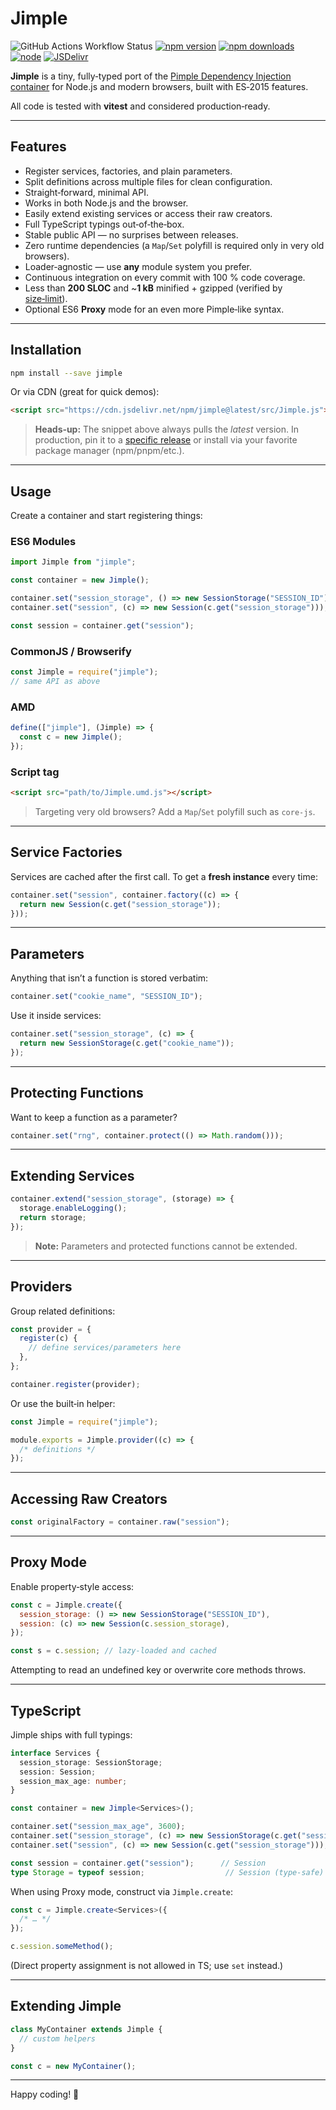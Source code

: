 # Jimple

![GitHub Actions Workflow Status](https://img.shields.io/github/actions/workflow/status/fjorgemota/jimple/test.yml?label=tests)
[![npm version](https://img.shields.io/npm/v/jimple.svg)](https://www.npmjs.com/package/jimple)
[![npm downloads](https://img.shields.io/npm/dt/jimple.svg)](https://www.npmjs.com/package/jimple)
[![node](https://img.shields.io/node/v/jimple.svg)](https://nodejs.org)
[![JSDelivr](https://data.jsdelivr.com/v1/package/npm/jimple/badge)](https://www.jsdelivr.com/package/npm/jimple)

**Jimple** is a tiny, fully‑typed port of the [Pimple Dependency Injection container](https://github.com/silexphp/Pimple/) for Node.js and modern browsers, built with ES‑2015 features.

All code is tested with **vitest** and considered production‑ready.

---

## Features

* Register services, factories, and plain parameters.
* Split definitions across multiple files for clean configuration.
* Straight‑forward, minimal API.
* Works in both Node.js and the browser.
* Easily extend existing services or access their raw creators.
* Full TypeScript typings out‑of‑the‑box.
* Stable public API — no surprises between releases.
* Zero runtime dependencies (a `Map`/`Set` polyfill is required only in very old browsers).
* Loader‑agnostic — use **any** module system you prefer.
* Continuous integration on every commit with 100 % code coverage.
* Less than **200 SLOC** and \~**1 kB** minified + gzipped (verified by [size‑limit](https://github.com/ai/size-limit)).
* Optional ES6 **Proxy** mode for an even more Pimple‑like syntax.

---

## Installation

```bash
npm install --save jimple
```

Or via CDN (great for quick demos):

```html
<script src="https://cdn.jsdelivr.net/npm/jimple@latest/src/Jimple.js"></script>
```

> **Heads‑up:** The snippet above always pulls the *latest* version. In production, pin it to a [specific release](https://github.com/fjorgemota/jimple/releases) or install via your favorite package manager (npm/pnpm/etc.).

---

## Usage

Create a container and start registering things:

### ES6 Modules

```js
import Jimple from "jimple";

const container = new Jimple();

container.set("session_storage", () => new SessionStorage("SESSION_ID"));
container.set("session", (c) => new Session(c.get("session_storage")));

const session = container.get("session");
```

### CommonJS / Browserify

```js
const Jimple = require("jimple");
// same API as above
```

### AMD

```js
define(["jimple"], (Jimple) => {
  const c = new Jimple();
});
```

### Script tag

```html
<script src="path/to/Jimple.umd.js"></script>
```

> Targeting very old browsers? Add a `Map`/`Set` polyfill such as `core-js`.

---

## Service Factories

Services are cached after the first call. To get a **fresh instance** every time:

```js
container.set("session", container.factory((c) => {
  return new Session(c.get("session_storage"));
}));
```

---

## Parameters

Anything that isn’t a function is stored verbatim:

```js
container.set("cookie_name", "SESSION_ID");
```

Use it inside services:

```js
container.set("session_storage", (c) => {
  return new SessionStorage(c.get("cookie_name"));
});
```

---

## Protecting Functions

Want to keep a function as a parameter?

```js
container.set("rng", container.protect(() => Math.random()));
```

---

## Extending Services

```js
container.extend("session_storage", (storage) => {
  storage.enableLogging();
  return storage;
});
```

> **Note:** Parameters and protected functions cannot be extended.

---

## Providers

Group related definitions:

```js
const provider = {
  register(c) {
    // define services/parameters here
  },
};

container.register(provider);
```

Or use the built‑in helper:

```js
const Jimple = require("jimple");

module.exports = Jimple.provider((c) => {
  /* definitions */
});
```

---

## Accessing Raw Creators

```js
const originalFactory = container.raw("session");
```

---

## Proxy Mode

Enable property‑style access:

```js
const c = Jimple.create({
  session_storage: () => new SessionStorage("SESSION_ID"),
  session: (c) => new Session(c.session_storage),
});

const s = c.session; // lazy‑loaded and cached
```

Attempting to read an undefined key or overwrite core methods throws.

---

## TypeScript

Jimple ships with full typings:

```ts
interface Services {
  session_storage: SessionStorage;
  session: Session;
  session_max_age: number;
}

const container = new Jimple<Services>();

container.set("session_max_age", 3600);
container.set("session_storage", (c) => new SessionStorage(c.get("session_max_age")));
container.set("session", (c) => new Session(c.get("session_storage")));

const session = container.get("session");      // Session
type Storage = typeof session;                  // Session (type‑safe)
```

When using Proxy mode, construct via `Jimple.create`:

```ts
const c = Jimple.create<Services>({
  /* … */
});

c.session.someMethod();
```

(Direct property assignment is not allowed in TS; use `set` instead.)

---

## Extending Jimple

```js
class MyContainer extends Jimple {
  // custom helpers
}

const c = new MyContainer();
```

---

Happy coding! 🎉
